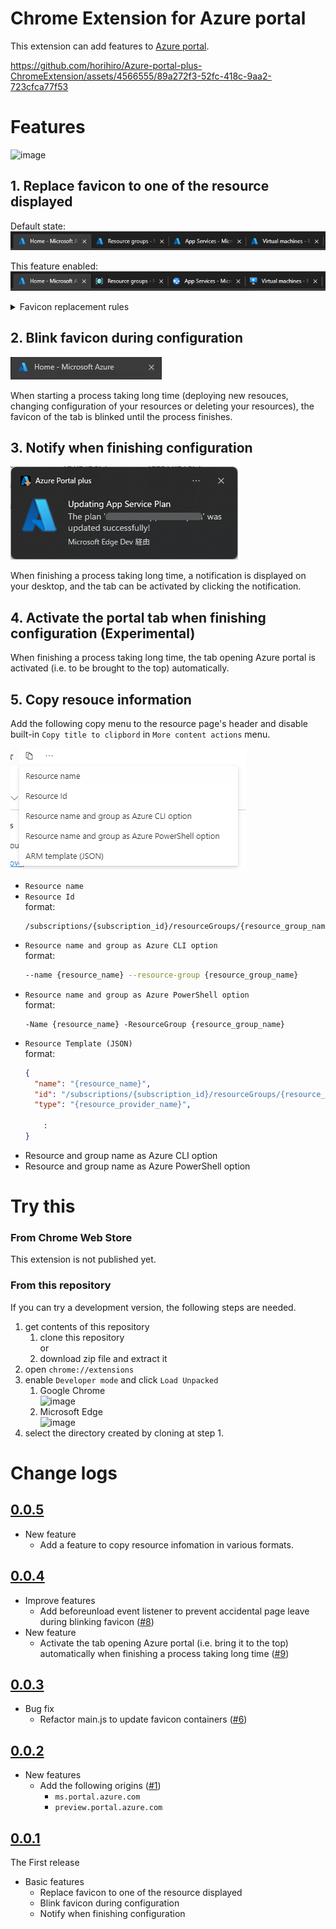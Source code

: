 # Chrome Extension for Azure portal
This extension can add features to [Azure portal](https://portal.azure.com).  



https://github.com/horihiro/Azure-portal-plus-ChromeExtension/assets/4566555/89a272f3-52fc-418c-9aa2-723cfca77f53



# Features
![image](https://github.com/horihiro/Azure-portal-plus-ChromeExtension/assets/4566555/c57cc9ae-8fbb-4cb1-aa06-850af9fabeb6)

## 1. Replace favicon to one of the resource displayed

Default state:  
<img src="./popup/img/favicon-before.png">

This feature enabled:  
<img src="./popup/img/favicon-after.png">

<details>
<summary>Favicon replacement rules</summary>
The favicon is replaced by the following rules.

#### Rule1
The icon of the resource group is used as the favicon of the tab, when your browser's tab is opening Azure Resource Groups or your resources in a resource group.

#### Rule2
The icon of the service is used as the favicon of the tab, when your browser's tab is opening an Azure Service (ex. `Virtual Machines`, `Storage accounts`, and so on).

> **Note**
> In case of `App Services`, the icon of `Web Apps` is used though `App Services` contains not only `Web Apps` resource but also `Function App` resource.

#### Rule3
The icon in top of the blade list (i.e. `Overview` ) is used as the favicon of the tab, when your browser's tab is opening your Azure resource.

</details>

## 2. Blink favicon during configuration
<img src="./popup/img/blink-favicon.png">

When starting a process taking long time (deploying new resouces, changing configuration of your resources or deleting your resources), the favicon of the tab is blinked until the process finishes.

## 3. Notify when finishing configuration
<img src="./popup/img/notify2desktop.png">

When finishing a process taking long time, a notification is displayed on your desktop, and the tab can be activated by clicking the notification.

## 4. Activate the portal tab when finishing configuration (Experimental)

When finishing a process taking long time, the tab opening Azure portal is activated (i.e. to be brought to the top) automatically.

## 5. Copy resouce information
Add the following copy menu to the resource page's header and disable built-in `Copy title to clipbord` in `More content actions` menu.  

<img src="./popup/img/advanced-copy-menu.png">

  - `Resource name`
  - `Resource Id`  
    format:  
    ```
    /subscriptions/{subscription_id}/resourceGroups/{resource_group_name}/providers/{resource_provider_name}/{resource_type}/{resource_name}
    ```
  - `Resource name and group as Azure CLI option`  
    format:  
    ```bash
    --name {resource_name} --resource-group {resource_group_name}
    ```
  - `Resource name and group as Azure PowerShell option`  
    format:  
    ```pwsh
    -Name {resource_name} -ResourceGroup {resource_group_name}
    ```
  - `Resource Template (JSON)`  
    format:  
    ```json
    {
      "name": "{resource_name}",
      "id": "/subscriptions/{subscription_id}/resourceGroups/{resource_group_name}/providers/{resource_provider_name}/{resource_type}/{resource_name}",
      "type": "{resource_provider_name}",

        :
    }
    ```
  - Resource and group name as Azure CLI option
  - Resource and group name as Azure PowerShell option

# Try this

### From Chrome Web Store
This extension is not published yet.

### From this repository
If you can try a development version, the following steps are needed.

1. get contents of this repository
    1. clone this repository  
      or
    1. download zip file and extract it
1. open `chrome://extensions`
1. enable `Developer mode` and click `Load Unpacked`
    1. Google Chrome  
      ![image](https://github.com/horihiro/TextBlurrer-ChromeExtension/assets/4566555/0656fd3d-41da-4f97-a614-da232a3d700d)
    1. Microsoft Edge  
      ![image](https://github.com/horihiro/TextBlurrer-ChromeExtension/assets/4566555/44e7f896-9e82-4af1-ae1b-f864097b44c7)
1. select the directory created by cloning at step 1.

# Change logs

## [0.0.5](https://github.com/horihiro/Azure-portal-plus-ChromeExtension/releases/tag/0.0.5)

  - New feature
    - Add a feature to copy resource infomation in various formats.

## [0.0.4](https://github.com/horihiro/Azure-portal-plus-ChromeExtension/releases/tag/0.0.4)

  - Improve features
    - Add beforeunload event listener to prevent accidental page leave during blinking favicon ([#8](https://github.com/horihiro/Azure-portal-plus-ChromeExtension/pull/8))
  - New feature
    - Activate the tab opening Azure portal (i.e. bring it to the top) automatically when finishing a process taking long time ([#9](https://github.com/horihiro/Azure-portal-plus-ChromeExtension/pull/9))

## [0.0.3](https://github.com/horihiro/Azure-portal-plus-ChromeExtension/releases/tag/0.0.3)

  - Bug fix
    - Refactor main.js to update favicon containers ([#6](https://github.com/horihiro/Azure-portal-plus-ChromeExtension/pull/6))

## [0.0.2](https://github.com/horihiro/Azure-portal-plus-ChromeExtension/releases/tag/0.0.2)

  - New features
    - Add the following origins ([#1](https://github.com/horihiro/Azure-portal-plus-ChromeExtension/issues/1))
      - `ms.portal.azure.com`
      - `preview.portal.azure.com`

## [0.0.1](https://github.com/horihiro/Azure-portal-plus-ChromeExtension/releases/tag/0.0.1)
The First release

  - Basic features
    - Replace favicon to one of the resource displayed
    - Blink favicon during configuration
    - Notify when finishing configuration 